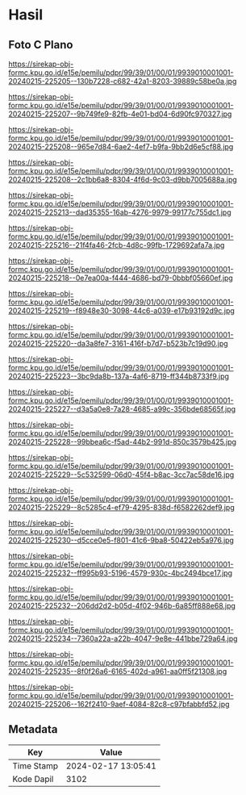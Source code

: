 # Hasil

## Foto C Plano

https://sirekap-obj-formc.kpu.go.id/e15e/pemilu/pdpr/99/39/01/00/01/9939010001001-20240215-225205--130b7228-c682-42a1-8203-39889c58be0a.jpg

https://sirekap-obj-formc.kpu.go.id/e15e/pemilu/pdpr/99/39/01/00/01/9939010001001-20240215-225207--9b749fe9-82fb-4e01-bd04-6d90fc970327.jpg

https://sirekap-obj-formc.kpu.go.id/e15e/pemilu/pdpr/99/39/01/00/01/9939010001001-20240215-225208--965e7d84-6ae2-4ef7-b9fa-9bb2d6e5cf88.jpg

https://sirekap-obj-formc.kpu.go.id/e15e/pemilu/pdpr/99/39/01/00/01/9939010001001-20240215-225208--2c1bb6a8-8304-4f6d-9c03-d9bb7005688a.jpg

https://sirekap-obj-formc.kpu.go.id/e15e/pemilu/pdpr/99/39/01/00/01/9939010001001-20240215-225213--dad35355-16ab-4276-9979-99177c755dc1.jpg

https://sirekap-obj-formc.kpu.go.id/e15e/pemilu/pdpr/99/39/01/00/01/9939010001001-20240215-225216--21f4fa46-2fcb-4d8c-99fb-1729692afa7a.jpg

https://sirekap-obj-formc.kpu.go.id/e15e/pemilu/pdpr/99/39/01/00/01/9939010001001-20240215-225218--0e7ea00a-f444-4686-bd79-0bbbf05660ef.jpg

https://sirekap-obj-formc.kpu.go.id/e15e/pemilu/pdpr/99/39/01/00/01/9939010001001-20240215-225219--f8948e30-3098-44c6-a039-e17b93192d9c.jpg

https://sirekap-obj-formc.kpu.go.id/e15e/pemilu/pdpr/99/39/01/00/01/9939010001001-20240215-225220--da3a8fe7-3161-416f-b7d7-b523b7c19d90.jpg

https://sirekap-obj-formc.kpu.go.id/e15e/pemilu/pdpr/99/39/01/00/01/9939010001001-20240215-225223--3bc9da8b-137a-4af6-8719-ff344b8733f9.jpg

https://sirekap-obj-formc.kpu.go.id/e15e/pemilu/pdpr/99/39/01/00/01/9939010001001-20240215-225227--d3a5a0e8-7a28-4685-a99c-356bde68565f.jpg

https://sirekap-obj-formc.kpu.go.id/e15e/pemilu/pdpr/99/39/01/00/01/9939010001001-20240215-225228--99bbea6c-f5ad-44b2-991d-850c3579b425.jpg

https://sirekap-obj-formc.kpu.go.id/e15e/pemilu/pdpr/99/39/01/00/01/9939010001001-20240215-225229--5c532599-06d0-45f4-b8ac-3cc7ac58de16.jpg

https://sirekap-obj-formc.kpu.go.id/e15e/pemilu/pdpr/99/39/01/00/01/9939010001001-20240215-225229--8c5285c4-ef79-4295-838d-f6582262def9.jpg

https://sirekap-obj-formc.kpu.go.id/e15e/pemilu/pdpr/99/39/01/00/01/9939010001001-20240215-225230--d5cce0e5-f801-41c6-9ba8-50422eb5a976.jpg

https://sirekap-obj-formc.kpu.go.id/e15e/pemilu/pdpr/99/39/01/00/01/9939010001001-20240215-225232--ff995b93-5196-4579-930c-4bc2494bce17.jpg

https://sirekap-obj-formc.kpu.go.id/e15e/pemilu/pdpr/99/39/01/00/01/9939010001001-20240215-225232--206dd2d2-b05d-4f02-946b-6a85ff888e68.jpg

https://sirekap-obj-formc.kpu.go.id/e15e/pemilu/pdpr/99/39/01/00/01/9939010001001-20240215-225234--7360a22a-a22b-4047-9e8e-441bbe729a64.jpg

https://sirekap-obj-formc.kpu.go.id/e15e/pemilu/pdpr/99/39/01/00/01/9939010001001-20240215-225235--8f0f26a6-6165-402d-a961-aa0ff5f21308.jpg

https://sirekap-obj-formc.kpu.go.id/e15e/pemilu/pdpr/99/39/01/00/01/9939010001001-20240215-225206--162f2410-9aef-4084-82c8-c97bfabbfd52.jpg


## Metadata

| Key        | Value               |
| ---------- | ------------------- |
| Time Stamp | 2024-02-17 13:05:41 |
| Kode Dapil | 3102                |



